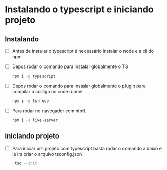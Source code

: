 # Instalando o typescript e iniciando projeto

## Instalando

- [ ]  Antes de instalar o typescript é necessário instalar o node e a cli do npm

- [ ]  Depos rodar o comando para instalar globalmente o TS
    
    ```bash
    npm i -g typescript
    ```
    

- [ ]  Depos rodar o comando para instalar globalmente o plugin para compilar o codigo no code runner
    
    ```bash
    npm i -g ts-node
    ```


- [ ]  Para rodar no navegador com html.
    
    ```bash
    npm i -s live-server
    ```
     
    

## iniciando projeto

- [ ]  Para iniciar um projeto com typescript basta rodar o comando a baixo e le ira criar o arquivo tsconfig.json
    
    ```bash
     tsc --init
    ```


   